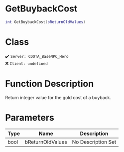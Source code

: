 # GetBuybackCost
```lua
int GetBuybackCost(bReturnOldValues)
```
# Class
✔️ `Server: CDOTA_BaseNPC_Hero`  
❌ `Client: undefined`  

# Function Description
Return integer value for the gold cost of a buyback.
# Parameters
Type|Name|Description
--|--|--
bool|bReturnOldValues|No Description Set
